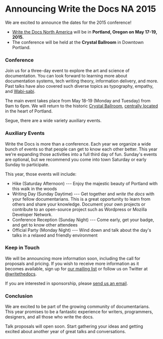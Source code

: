 # Announcing Write the Docs NA 2015

We are excited to announce the dates for the 2015 conference!

* [Write the Docs North America](http://www.writethedocs.org/conf/na/2015/) will be in **Portland, Oregon on May 17-19, 2015.**
* The conference will be held at the **Crystal Ballroom** in Downtown Portland.

### Conference

Join us for a three-day event to explore the art and science of documentation.
You can look forward to learning more about documentation systems, tech writing theory, information delivery, and more.
Past talks have also covered such diverse topics as typography, empathy, and [Wabi-sabi][wabisabi].

The main event takes place from May 18-19 (Monday and Tuesday) from 9am to 6pm.
We will return to the historic [Crystal Ballroom][crystal-ballroom], [centrally located](http://goo.gl/maps/D2WrJ) in the heart of Portland.

Segue, there are a wide variety auxiliary events.

[wabisabi]: http://?
[crystal-ballroom]: http://?

### Auxiliary Events

Write the Docs is more than a conference.
Each year we organize a wide bunch of events so that people can get to know each other better.
This year we're expanding those activities into a full third day of fun.
Sunday's events are optional, but we recommend you come into town Saturday or early Sunday to participate.

This year, those events will include:

* Hike (Saturday Afternoon) --- Enjoy the majestic beauty of Portland with this walk in the woods
* Writing Day (Sunday Daytime) --- Get together and *write the docs* with your fellow documentarians.
  This is a great opportunity to learn from others and share your knowledge.
  Document your own projects or contribute to an open-source project such as Wordpress or Mozilla Developer Network.
* Conference Reception (Sunday Night) --- Come early, get your badge, and get to know other attendees
* Official Party (Monday Night) --- Wind down and talk about the day's talks in a relaxed and friendly environment

### Keep in Touch

We will be announcing more information soon, including the call for proposals and pricing.
If you wish to receive more information as it becomes available, sign up for [our mailing list][mailing-list] or follow us on Twitter at [@writethedocs][twitter].

If you are interested in sponsorship, please [send us an email][email-us].

[twitter]: https://twitter.com/writethedocs
[mailing-list]: http://?
[email-us]: mailto:sponsorship@writethedocs.org

### Conclusion

We are excited to be part of the growing community of documentarians.
This year promises to be a fantastic experience for writers, programmers, designers, and all those who write the docs.

Talk proposals will open soon.
Start gathering your ideas and getting excited about another year of great talks and conversations.
